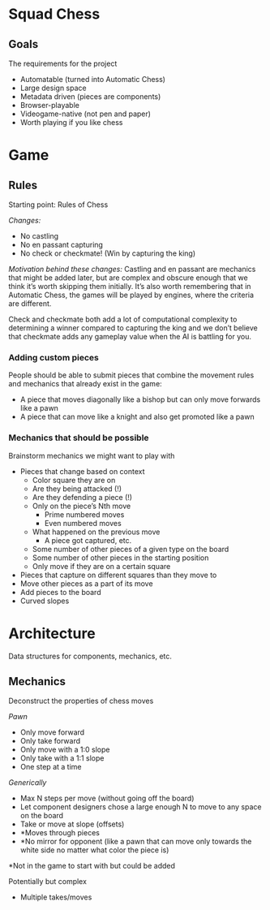 # Squad Chess

## Goals

The requirements for the project

* Automatable (turned into Automatic Chess)
* Large design space
* Metadata driven (pieces are components)
* Browser-playable
* Videogame-native (not pen and paper)
* Worth playing if you like chess

# Game

## Rules

Starting point: Rules of Chess

*Changes:*
* No castling
* No en passant capturing
* No check or checkmate! (Win by capturing the king)

*Motivation behind these changes:*
Castling and en passant are mechanics that might be added later, but are complex
and obscure enough that we think it’s worth skipping them initially. It’s also
worth remembering that in Automatic Chess, the games will be played by engines,
where the criteria are different.

Check and checkmate both add a lot of computational complexity to determining a
winner compared to capturing the king and we don’t believe that checkmate adds
any gameplay value when the AI is battling for you. 

### Adding custom pieces

People should be able to submit pieces that combine the movement rules and 
mechanics that already exist in the game:

* A piece that moves diagonally like a bishop but can only move forwards
  like a pawn
* A piece that can move like a knight and also get promoted like a pawn 

### Mechanics that should be possible

Brainstorm mechanics we might want to play with

* Pieces that change based on context
  * Color square they are on
  * Are they being attacked (!)
  * Are they defending a piece (!)
  * Only on the piece’s Nth move
    * Prime numbered moves
    * Even numbered moves
  * What happened on the previous move
    * A piece got captured, etc.
  * Some number of other pieces of a given type on the board
  * Some number of other pieces in the starting position
  * Only move if they are on a certain square
* Pieces that capture on different squares than they move to
* Move other pieces as a part of its move
* Add pieces to the board
* Curved slopes

# Architecture

Data structures for components, mechanics, etc.

## Mechanics

Deconstruct the properties of chess moves

*Pawn*

* Only move forward
* Only take forward
* Only move with a 1:0 slope
* Only take with a 1:1 slope
* One step at a time

*Generically*

* Max N steps per move (without going off the board)
* Let component designers chose a large enough N to move to any space on the board
* Take or move at slope (offsets)
* *Moves through pieces
* *No mirror for opponent (like a pawn that can move only towards the white side no matter what color the piece is)

*Not in the game to start with but could be added

Potentially but complex

* Multiple takes/moves
